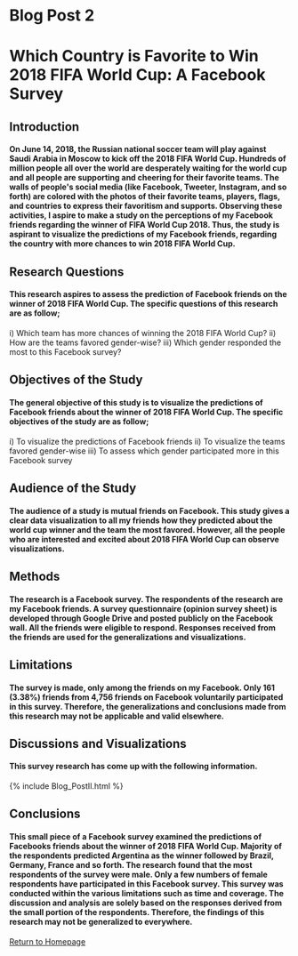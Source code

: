 # Blog Post 2
# Which Country is Favorite to Win 2018 FIFA World Cup: A Facebook Survey

## Introduction
#### On June 14, 2018, the Russian national soccer team will play against Saudi Arabia in Moscow to kick off the 2018 FIFA World Cup. Hundreds of million people all over the world are desperately waiting for the world cup and all people are supporting and cheering for their favorite teams. The walls of people's social media (like Facebook, Tweeter, Instagram, and so forth) are colored with the photos of their favorite teams, players, flags, and countries to express their favoritism and supports. Observing these activities, I aspire to make a study on the perceptions of my Facebook friends regarding the winner of FIFA World Cup 2018. Thus, the study is aspirant to visualize the predictions of my Facebook friends, regarding the country with more chances to win 2018 FIFA World Cup. 

## Research Questions
#### This research aspires to assess the prediction of Facebook friends on the winner of 2018 FIFA World Cup. The specific questions of this research are as follow;
i)     Which team has more chances of winning the 2018 FIFA World Cup?
ii)     How are the teams favored gender-wise?
iii)    Which gender responded the most to this Facebook survey?

## Objectives of the Study
#### The general objective of this study is to visualize the predictions of Facebook friends about the winner of 2018 FIFA World Cup. The specific objectives of the study are as follow;
i)    To visualize the predictions of Facebook friends
ii)    To visualize the teams favored gender-wise
iii)    To assess which gender participated more in this Facebook survey

## Audience of the Study
#### The audience of a study is mutual friends on Facebook. This study gives a clear data visualization to all my friends how they predicted about the world cup winner and the team the most favored. However, all the people who are interested and excited about 2018 FIFA World Cup can observe visualizations.

## Methods 
#### The research is a Facebook survey. The respondents of the research are my Facebook friends. A survey questionnaire (opinion survey sheet) is developed through Google Drive and posted publicly on the Facebook wall. All the friends were eligible to respond. Responses received from the friends are used for the generalizations and visualizations.

## Limitations
#### The survey is made, only among the friends on my Facebook.  Only 161 (3.38%) friends from 4,756 friends on Facebook voluntarily participated in this survey. Therefore, the generalizations and conclusions made from this research may not be applicable and valid elsewhere.

## Discussions and Visualizations
#### This survey research has come up with the following information. 
 
 {% include Blog_PostII.html %}

## Conclusions
#### This small piece of a Facebook survey examined the predictions of Facebooks friends about the winner of 2018 FIFA World Cup. Majority of the respondents predicted Argentina as the winner followed by Brazil, Germany, France and so forth. The research found that the most respondents of the survey were male. Only a few numbers of female respondents have participated in this Facebook survey. This survey was conducted within the various limitations such as time and coverage. The discussion and analysis are solely based on the responses derived from the small portion of the respondents. Therefore, the findings of this research may not be generalized to everywhere.


[Return to Homepage](https://abinojha.github.io/DataVis/)

